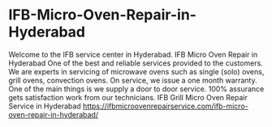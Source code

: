 # IFB-Micro-Oven-Repair-in-Hyderabad
 Welcome to the IFB service center in Hyderabad. IFB Micro Oven Repair in Hyderabad One of the best and reliable services provided to the customers. We are experts in servicing of microwave ovens such as single (solo) ovens, grill ovens, convection ovens. On service, we issue a one month warranty. One of the main things is we supply a door to door service. 100% assurance gets satisfaction work from our technicians. IFB Grill Micro Oven Repair Service in Hyderabad https://ifbmicroovenrepairservice.com/ifb-micro-oven-repair-in-hyderabad/
